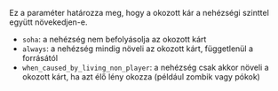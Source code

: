 Ez a paraméter határozza meg, hogy a okozott kár a nehézségi szinttel együtt növekedjen-e.

- `soha`: a nehézség nem befolyásolja az okozott kárt
- `always`: a nehézség mindig növeli az okozott kárt, függetlenül a forrásától
- `when_caused_by_living_non_player`: a nehézség csak akkor növeli a okozott kárt, ha azt élő lény okozza
  (például zombik vagy pókok)